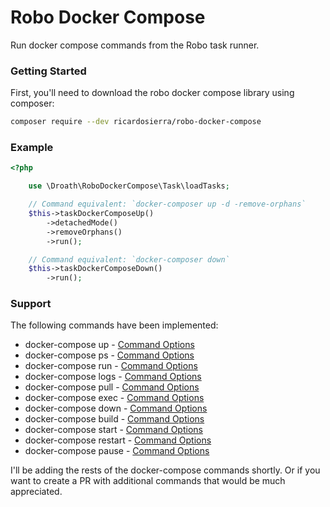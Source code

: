 # Robo Docker Compose

Run docker compose commands from the Robo task runner.

### Getting Started

First, you'll need to download the robo docker compose library using composer:

```bash
composer require --dev ricardosierra/robo-docker-compose
```

### Example

```php
<?php

    use \Droath\RoboDockerCompose\Task\loadTasks;

    // Command equivalent: `docker-composer up -d -remove-orphans`
    $this->taskDockerComposeUp()
        ->detachedMode()
        ->removeOrphans()
        ->run();

    // Command equivalent: `docker-composer down`
    $this->taskDockerComposeDown()
        ->run();
```

### Support

The following commands have been implemented:

- docker-compose up - [Command Options](https://docs.docker.com/compose/reference/up)
- docker-compose ps - [Command Options](https://docs.docker.com/compose/reference/ps)
- docker-compose run - [Command Options](https://docs.docker.com/compose/reference/run)
- docker-compose logs - [Command Options](https://docs.docker.com/compose/reference/logs)
- docker-compose pull - [Command Options](https://docs.docker.com/compose/reference/pull)
- docker-compose exec - [Command Options](https://docs.docker.com/compose/reference/exec)
- docker-compose down - [Command Options](https://docs.docker.com/compose/reference/down)
- docker-compose build - [Command Options](https://docs.docker.com/compose/reference/build)
- docker-compose start - [Command Options](https://docs.docker.com/compose/reference/start)
- docker-compose restart - [Command Options](https://docs.docker.com/compose/reference/restart)
- docker-compose pause - [Command Options](https://docs.docker.com/compose/reference/pause)


I'll be adding the rests of the docker-compose commands shortly. Or if you want
to create a PR with additional commands that would be much appreciated.


